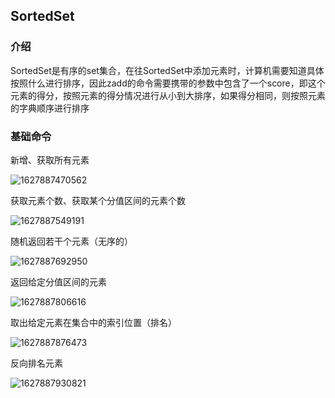 ## SortedSet

### 介绍

SortedSet是有序的set集合，在往SortedSet中添加元素时，计算机需要知道具体按照什么进行排序，因此zadd的命令需要携带的参数中包含了一个score，即这个元素的得分，按照元素的得分情况进行从小到大排序，如果得分相同，则按照元素的字典顺序进行排序

### 基础命令

新增、获取所有元素

![1627887470562](E:\GithubNote\数据库\images/1627887470562.png)

获取元素个数、获取某个分值区间的元素个数

![1627887549191](E:\GithubNote\数据库\images/1627887549191.png)

随机返回若干个元素（无序的）

![1627887692950](E:\GithubNote\数据库\images/1627887692950.png)

返回给定分值区间的元素

![1627887806616](E:\GithubNote\数据库\images/1627887806616.png)

取出给定元素在集合中的索引位置（排名）

![1627887876473](E:\GithubNote\数据库\images/1627887876473.png)

反向排名元素

![1627887930821](E:\GithubNote\数据库\images/1627887930821.png)




